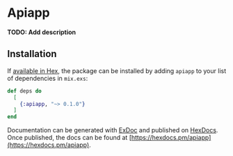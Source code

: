 # Apiapp

**TODO: Add description**

## Installation

If [available in Hex](https://hex.pm/docs/publish), the package can be installed
by adding `apiapp` to your list of dependencies in `mix.exs`:

```elixir
def deps do
  [
    {:apiapp, "~> 0.1.0"}
  ]
end
```

Documentation can be generated with [ExDoc](https://github.com/elixir-lang/ex_doc)
and published on [HexDocs](https://hexdocs.pm). Once published, the docs can
be found at [https://hexdocs.pm/apiapp](https://hexdocs.pm/apiapp).

